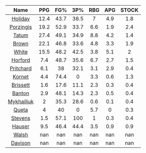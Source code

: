 |                                     Name                                     |  PPG  |  FG%  |  3P%  |  RBG  |  APG  |  STOCK  |
|:----------------------------------------------------------------------------:|:-----:|:-----:|:-----:|:-----:|:-----:|:-------:|
|      [Holiday](https://www.espn.com/nba/player/_/id/3995/jrue-holiday)       | 12.4  | 43.7  | 38.5  |   7   |  4.9  |   1.8   |
| [Porzingis](https://www.espn.com/nba/player/_/id/3102531/kristaps-porzingis) | 19.2  | 52.9  | 33.7  |  6.6  |  1.9  |   2.4   |
|      [Tatum](https://www.espn.com/nba/player/_/id/4065648/jayson-tatum)      | 27.4  | 49.1  | 34.9  |  8.8  |  4.2  |   1.4   |
|      [Brown](https://www.espn.com/nba/player/_/id/3917376/jaylen-brown)      | 22.1  | 46.8  | 33.6  |  4.8  |  3.3  |   1.9   |
|     [White](https://www.espn.com/nba/player/_/id/3078576/derrick-white)      | 15.5  | 48.2  | 42.5  |  3.8  |  5.1  |    2    |
|       [Horford](https://www.espn.com/nba/player/_/id/3213/al-horford)        |  7.4  | 48.7  | 35.6  |  6.7  |  2.7  |   1.5   |
|  [Pritchard](https://www.espn.com/nba/player/_/id/4066354/payton-pritchard)  |  6.1  |  38   | 32.1  |  3.1  |  2.9  |   0.4   |
|      [Kornet](https://www.espn.com/nba/player/_/id/3064560/luke-kornet)      |  4.4  | 74.4  |   0   |  3.3  |  0.6  |   1.3   |
|   [Brissett](https://www.espn.com/nba/player/_/id/4278031/oshae-brissett)    |  1.6  | 17.6  | 11.1  |  2.3  |  0.3  |   0.4   |
|     [Banton](https://www.espn.com/nba/player/_/id/4397885/dalano-banton)     |  2.9  | 48.1  | 14.3  |  2.3  |  0.5  |   0.4   |
|  [Mykhailiuk](https://www.espn.com/nba/player/_/id/3133602/svi-mykhailiuk)   |   2   | 35.3  | 28.6  |  0.6  |  0.1  |   0.4   |
|     [Queta](https://www.espn.com/nba/player/_/id/4397424/neemias-queta)      |   4   |  40   |   0   |  5.7  |   0   |   0.3   |
|    [Stevens](https://www.espn.com/nba/player/_/id/4066405/lamar-stevens)     |  1.5  | 57.1  |  100  |   1   |  0.3  |   0.4   |
|      [Hauser](https://www.espn.com/nba/player/_/id/4065804/sam-hauser)       |  9.5  | 46.4  | 44.4  |  3.5  |  0.9  |   0.9   |
|      [Walsh](https://www.espn.com/nba/player/_/id/4683689/jordan-walsh)      |  nan  |  nan  |  nan  |  nan  |  nan  |   nan   |
|      [Davison](https://www.espn.com/nba/player/_/id/4576085/jd-davison)      |  nan  |  nan  |  nan  |  nan  |  nan  |   nan   |